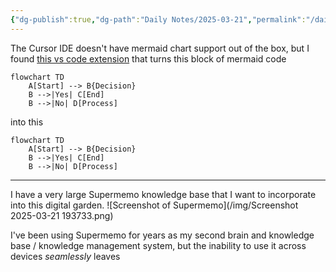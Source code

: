 ```yaml
---
{"dg-publish":true,"dg-path":"Daily Notes/2025-03-21","permalink":"/daily-notes/2025-03-21/","noteIcon":"","created":"2025-03-21"}
---
```


The Cursor IDE doesn't have mermaid chart support out of the box, but I found [this vs code extension](https://marketplace.cursorapi.com/items?itemName=bierner.markdown-mermaid) that turns this block of mermaid code

```
flowchart TD
    A[Start] --> B{Decision}
    B -->|Yes| C[End]
    B -->|No| D[Process]
```
into this
```mermaid
flowchart TD
    A[Start] --> B{Decision}
    B -->|Yes| C[End]
    B -->|No| D[Process]
```

---------

I have a very large Supermemo knowledge base that I want to incorporate into this digital garden.
![Screenshot of Supermemo](/img/Screenshot 2025-03-21 193733.png)

 I've been using Supermemo for years as my second brain and knowledge base / knowledge management system, but the inability to use it across devices _seamlessly_ leaves  